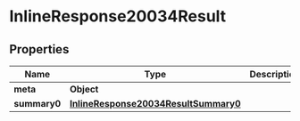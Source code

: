 # InlineResponse20034Result

## Properties
Name | Type | Description | Notes
------------ | ------------- | ------------- | -------------
**meta** | **Object** |  | 
**summary0** | [**InlineResponse20034ResultSummary0**](InlineResponse20034ResultSummary0.md) |  | 
